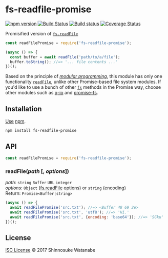 # fs-readfile-promise

[![npm version](https://img.shields.io/npm/v/fs-readfile-promise.svg)](https://www.npmjs.com/package/fs-readfile-promise)
[![Build Status](https://travis-ci.org/shinnn/fs-readfile-promise.svg?branch=master)](https://travis-ci.org/shinnn/fs-readfile-promise)
[![Build status](https://ci.appveyor.com/api/projects/status/5sacvq0w9x7mwkwd?svg=true)](https://ci.appveyor.com/project/ShinnosukeWatanabe/fs-readfile-promise)
[![Coverage Status](https://img.shields.io/coveralls/shinnn/fs-readfile-promise.svg)](https://coveralls.io/r/shinnn/fs-readfile-promise)

Promisified version of [`fs.readFile`][fs.readfile]

```javascript
const readFilePromise = require('fs-readfile-promise');

(async () => {
  const buffer = await readFile('path/to/a/file');
  buffer.toString(); //=> '... file contents ...'
})();
```

Based on the principle of [*modular programming*](https://en.wikipedia.org/wiki/Modular_programming), this module has only one functionality [`readFile`][fs.readfile], unlike other Promise-based file system modules. If you'd like to use a bunch of other [`fs`](http://nodejs.org/api/fs.html) methods in the Promise way, choose other modules such as [q-io](https://github.com/kriskowal/q-io) and [promise-fs](https://github.com/octet-stream/promise-fs).

## Installation

[Use](https://docs.npmjs.com/cli/install) [npm](https://docs.npmjs.com/getting-started/what-is-npm).

```
npm install fs-readfile-promise
```

## API

```javascript
const readFilePromise = require('fs-readfile-promise');
```

### readFile(*path* [, *options*])

*path*: `string` `Buffer` `URL` `integer`  
*options*: `Object` ([fs.readFile] options) or `string` (encoding)  
Return: `Promise<Buffer|string>`

```javascript
(async () => {
  await readFilePromise('src.txt'); //=> <Buffer 48 69 2e>
  await readFilePromise('src.txt', 'utf8'); //=> 'Hi.'
  await readFilePromise('src.txt', {encoding: 'base64'}); //=> 'SGku'
})();

```

## License

[ISC License](./LICENSE) © 2017 Shinnosuke Watanabe

[fs.readfile]: https://nodejs.org/api/fs.html#fs_fs_readfile_path_options_callback
